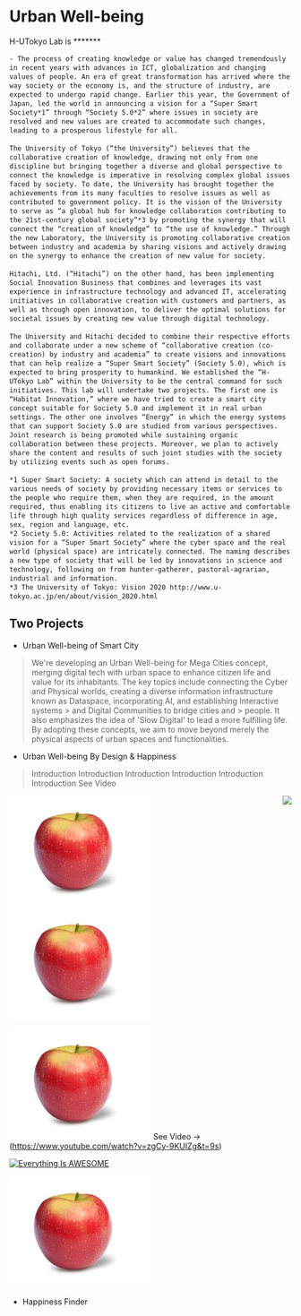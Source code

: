 # Urban Well-being

H-UTokyo Lab  is *******
```
- The process of creating knowledge or value has changed tremendously in recent years with advances in ICT, globalization and changing values of people. An era of great transformation has arrived where the way society or the economy is, and the structure of industry, are expected to undergo rapid change. Earlier this year, the Government of Japan, led the world in announcing a vision for a “Super Smart Society*1” through “Society 5.0*2” where issues in society are resolved and new values are created to accommodate such changes, leading to a prosperous lifestyle for all.

The University of Tokyo (“the University”) believes that the collaborative creation of knowledge, drawing not only from one discipline but bringing together a diverse and global perspective to connect the knowledge is imperative in resolving complex global issues faced by society. To date, the University has brought together the achievements from its many faculties to resolve issues as well as contributed to government policy. It is the vision of the University to serve as “a global hub for knowledge collaboration contributing to the 21st-century global society”*3 by promoting the synergy that will connect the “creation of knowledge” to “the use of knowledge.” Through the new Laboratory, the University is promoting collaborative creation between industry and academia by sharing visions and actively drawing on the synergy to enhance the creation of new value for society.

Hitachi, Ltd. (“Hitachi”) on the other hand, has been implementing Social Innovation Business that combines and leverages its vast experience in infrastructure technology and advanced IT, accelerating initiatives in collaborative creation with customers and partners, as well as through open innovation, to deliver the optimal solutions for societal issues by creating new value through digital technology.

The University and Hitachi decided to combine their respective efforts and collaborate under a new scheme of “collaborative creation (co-creation) by industry and academia” to create visions and innovations that can help realize a “Super Smart Society” (Society 5.0), which is expected to bring prosperity to humankind. We established the “H-UTokyo Lab” within the University to be the central command for such initiatives. This lab will undertake two projects. The first one is “Habitat Innovation,” where we have tried to create a smart city concept suitable for Society 5.0 and implement it in real urban settings. The other one involves “Energy” in which the energy systems that can support Society 5.0 are studied from various perspectives. Joint research is being promoted while sustaining organic collaboration between these projects. Moreover, we plan to actively share the content and results of such joint studies with the society by utilizing events such as open forums.

*1 Super Smart Society: A society which can attend in detail to the various needs of society by providing necessary items or services to the people who require them, when they are required, in the amount required, thus enabling its citizens to live an active and comfortable life through high quality services regardless of difference in age, sex, region and language, etc.
*2 Society 5.0: Activities related to the realization of a shared vision for a “Super Smart Society” where the cyber space and the real world (physical space) are intricately connected. The naming describes a new type of society that will be led by innovations in science and technology, following on from hunter-gatherer, pastoral-agrarian, industrial and information.
*3 The University of Tokyo: Vision 2020 http://www.u-tokyo.ac.jp/en/about/vision_2020.html
```

## Two Projects
- Urban Well-being of Smart City 
> We're developing an Urban Well-being for Mega Cities concept, merging digital tech with urban space to enhance citizen life and value for its inhabitants.
>	The key topics include connecting the Cyber and Physical worlds, creating a diverse information infrastructure known as Dataspace, incorporating AI, and establishing Interactive systems > and Digital Communities to bridge cities and > people. It also emphasizes the idea of 'Slow Digital' to lead a more fulfilling life. ​
>   By adopting these concepts, we aim to move beyond merely the physical aspects of urban spaces and functionalities. 

- Urban Well-being By Design & Happiness
> Introduction
> Introduction
> Introduction
> Introduction
> Introduction
> Introduction
 See Video
> 
<img align="right" src="https://github-readme-stats.vercel.app/api?username=onevcat&show_icons=true&icon_color=CE1D2D&text_color=718096&bg_color=ffffff&hide_title=true" />

<img align="left" src="https://raw.githubusercontent.com/Koshizuka-lab/H-UTokyo-Lab/master/download.jpeg" />


 ![Test Image 6](https://github.com/Koshizuka-lab/H-UTokyo-Lab/blob/main/download.jpeg)

 ![IMAGE ALT TEXT HERE](https://github.com/Koshizuka-lab/H-UTokyo-Lab/blob/main/download.jpeg)
 See Video → (https://www.youtube.com/watch?v=zgCy-9KUIZg&t=9s)

[![Everything Is AWESOME](https://img.youtube.com/vi/StTqXEQ2l-Y/0.jpg)](https://www.youtube.com/watch?v=StTqXEQ2l-Y "Everything Is AWESOME")

[![Everything Is AWESOME](https://github.com/Koshizuka-lab/H-UTokyo-Lab/blob/main/download.jpeg)](https://www.youtube.com/watch?v=zgCy-9KUIZg&t=9s "Everything Is AWESOME")

- Happiness Finder
